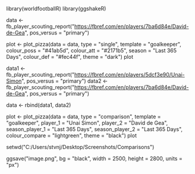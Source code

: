 library(worldfootballR)
library(ggshakeR)

data <- fb_player_scouting_report("https://fbref.com/en/players/7ba6d84e/David-de-Gea", pos_versus = "primary")

plot <- plot_pizza(data = data, type = "single", template = "goalkeeper", 
                   colour_poss = "#41ab5d", colour_att = "#2171b5", season = "Last 365 Days", 
                   colour_def = "#fec44f", theme = "dark")
plot

data1 <- fb_player_scouting_report("https://fbref.com/en/players/5dcf3e90/Unai-Simon", pos_versus = "primary")
data2 <- fb_player_scouting_report("https://fbref.com/en/players/7ba6d84e/David-de-Gea", pos_versus = "primary")

data <- rbind(data1, data2)

plot <- plot_pizza(data = data, type = "comparison", template = "goalkeeper",
                   player_1 = "Unai Simon", player_2 = "David de Gea",
                   season_player_1 = "Last 365 Days", season_player_2 = "Last 365 Days",
                   colour_compare = "lightgreen", theme = "black")
plot

setwd("C:/Users/stvnj/Desktop/Screenshots/Comparisons")

ggsave("image.png", bg = "black", width = 2500, height = 2800, units = "px")
